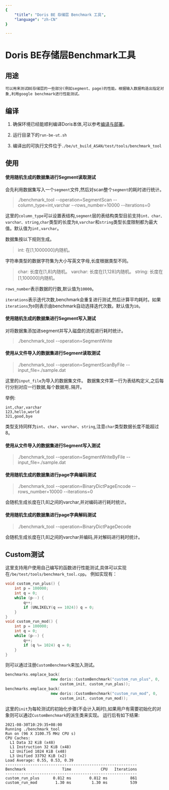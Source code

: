 ```yaml
---
{
    "title": "Doris BE 存储层 Benchmark 工具",
    "language": "zh-CN"
}

---
```


<!-- 
Licensed to the Apache Software Foundation (ASF) under one
or more contributor license agreements.  See the NOTICE file
distributed with this work for additional information
regarding copyright ownership.  The ASF licenses this file
to you under the Apache License, Version 2.0 (the
"License"); you may not use this file except in compliance
with the License.  You may obtain a copy of the License at

  http://www.apache.org/licenses/LICENSE-2.0

Unless required by applicable law or agreed to in writing,
software distributed under the License is distributed on an
"AS IS" BASIS, WITHOUT WARRANTIES OR CONDITIONS OF ANY
KIND, either express or implied.  See the License for the
specific language governing permissions and limitations
under the License.
-->

# Doris BE存储层Benchmark工具

## 用途

    可以用来测试BE存储层的一些部分(例如segment、page)的性能。根据输入数据构造出指定对象,利用google benchmark进行性能测试。

## 编译

1. 确保环境已经能顺利编译Doris本体,可以参考[编译与部署](/docs/install/source-install/compilation)。

2. 运行目录下的`run-be-ut.sh`

3. 编译出的可执行文件位于`./be/ut_build_ASAN/test/tools/benchmark_tool`

## 使用

#### 使用随机生成的数据集进行Segment读取测试

会先利用数据集写入一个`segment`文件,然后对scan整个`segment`的耗时进行统计。

> ./benchmark_tool --operation=SegmentScan --column_type=int,varchar --rows_number=10000 --iterations=0

这里的`column_type`可以设置表结构,`segment`层的表结构类型目前支持`int、char、varchar、string`,`char`类型的长度为`8`,`varchar`和`string`类型长度限制都为最大值。默认值为`int,varchar`。

数据集按以下规则生成。
>int: 在[1,1000000]内随机。

字符串类型的数据字符集为大小写英文字母,长度根据类型不同。
> char: 长度在[1,8]内随机。
> varchar: 长度在[1,128]内随机。 
> string: 长度在[1,100000]内随机。

`rows_number`表示数据的行数,默认值为`10000`。

`iterations`表示迭代次数,benchmark会重复进行测试,然后计算平均耗时。如果`iterations`为`0`则表示由benchmark自动选择迭代次数。默认值为`10`。

#### 使用随机生成的数据集进行Segment写入测试

对将数据集添加进segment并写入磁盘的流程进行耗时统计。

> ./benchmark_tool --operation=SegmentWrite

#### 使用从文件导入的数据集进行Segment读取测试

> ./benchmark_tool --operation=SegmentScanByFile --input_file=./sample.dat

这里的`input_file`为导入的数据集文件。
数据集文件第一行为表结构定义,之后每行分别对应一行数据,每个数据用`,`隔开。

举例: 
```
int,char,varchar
123,hello,world
321,good,bye
```

类型支持同样为`int`、`char`、`varchar`、`string`,注意`char`类型数据长度不能超过8。

#### 使用从文件导入的数据集进行Segment写入测试

> ./benchmark_tool --operation=SegmentWriteByFile --input_file=./sample.dat

#### 使用随机生成的数据集进行page字典编码测试

> ./benchmark_tool --operation=BinaryDictPageEncode --rows_number=10000 --iterations=0

会随机生成长度在[1,8]之间的varchar,并对编码进行耗时统计。

#### 使用随机生成的数据集进行page字典解码测试

> ./benchmark_tool --operation=BinaryDictPageDecode

会随机生成长度在[1,8]之间的varchar并编码,并对解码进行耗时统计。

## Custom测试

这里支持用户使用自己编写的函数进行性能测试,具体可以实现在`/be/test/tools/benchmark_tool.cpp`。
例如实现有：
```cpp
void custom_run_plus() {
    int p = 100000;
    int q = 0;
    while (p--) {
        q++;
        if (UNLIKELY(q == 1024)) q = 0;
    }
}
void custom_run_mod() {
    int p = 100000;
    int q = 0;
    while (p--) {
        q++;
        if (q %= 1024) q = 0;
    }
}
```
则可以通过注册`CustomBenchmark`来加入测试。
```cpp
benchmarks.emplace_back(
                    new doris::CustomBenchmark("custom_run_plus", 0,
                        custom_init, custom_run_plus));
benchmarks.emplace_back(
                    new doris::CustomBenchmark("custom_run_mod", 0,
                        custom_init, custom_run_mod));
```
这里的`init`为每轮测试的初始化步骤(不会计入耗时),如果用户有需要初始化的对象则可以通过`CustomBenchmark`的派生类来实现。
运行后有如下结果:
```
2021-08-30T10:29:35+08:00
Running ./benchmark_tool
Run on (96 X 3100.75 MHz CPU s)
CPU Caches:
  L1 Data 32 KiB (x48)
  L1 Instruction 32 KiB (x48)
  L2 Unified 1024 KiB (x48)
  L3 Unified 33792 KiB (x2)
Load Average: 0.55, 0.53, 0.39
----------------------------------------------------------
Benchmark                Time             CPU   Iterations
----------------------------------------------------------
custom_run_plus      0.812 ms        0.812 ms          861
custom_run_mod        1.30 ms         1.30 ms          539
```
